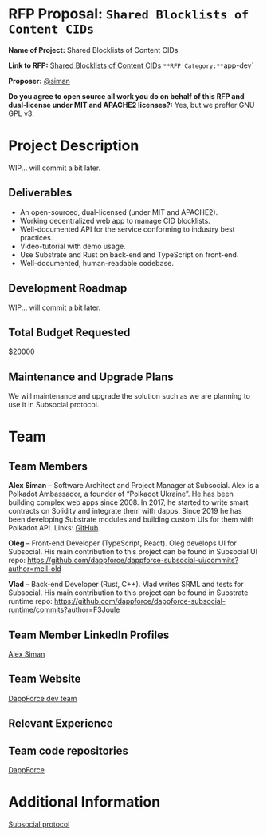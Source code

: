 # RFP Proposal: `Shared Blocklists of Content CIDs`

**Name of Project:** Shared Blocklists of Content CIDs

**Link to RFP:** [Shared Blocklists of Content CIDs](https://github.com/filecoin-project/devgrants/blob/master/rfps/new-wave-4-rfps.md#shared-blocklists-of-content-cids)
`
**RFP Category:** `app-dev`

**Proposer:** [@siman](https://github.com/siman)

**Do you agree to open source all work you do on behalf of this RFP and dual-license under MIT and APACHE2 licenses?:** Yes, but we preffer GNU GPL v3.

# Project Description

WIP... will commit a bit later.

## Deliverables

- An open-sourced, dual-licensed (under MIT and APACHE2).
- Working decentralized web app to manage CID blocklists.
- Well-documented API for the service conforming to industry best practices. 
- Video-tutorial with demo usage. 
- Use Substrate and Rust on back-end and TypeScript on front-end.
- Well-documented, human-readable codebase.

## Development Roadmap

WIP... will commit a bit later.

## Total Budget Requested

$20000

## Maintenance and Upgrade Plans

We will maintenance and upgrade the solution such as we are planning to use it in Subsocial protocol.

# Team

## Team Members

**Alex Siman** – Software Architect and Project Manager at Subsocial. Alex is a Polkadot Ambassador, a founder of “Polkadot Ukraine”. He has been building complex web apps since 2008. In 2017, he started to write smart contracts on Solidity and integrate them with dapps. Since 2019 he has been developing Substrate modules and building custom UIs for them with Polkadot API. Links: [GitHub](https://github.com/siman).

**Oleg** – Front-end Developer (TypeScript, React). Oleg develops UI for Subsocial. His main contribution to this project can be found in Subsocial UI repo:
https://github.com/dappforce/dappforce-subsocial-ui/commits?author=mell-old

**Vlad** – Back-end Developer (Rust, C++). Vlad writes SRML and tests for Subsocial. His main contribution to this project can be found in Substrate runtime repo:
https://github.com/dappforce/dappforce-subsocial-runtime/commits?author=F3Joule

## Team Member LinkedIn Profiles

[Alex Siman](https://www.linkedin.com/in/alexsiman/)

## Team Website

[DappForce dev team](https://github.com/dappforce)

## Relevant Experience


## Team code repositories

[DappForce](https://github.com/dappforce)

# Additional Information

[Subsocial protocol](http://subsocial.network)
